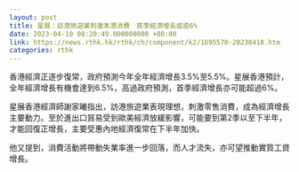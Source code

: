 ```yaml
---
layout: post
title: 星展：訪港旅遊業刺激本港消費　首季經濟增長或逾6%
date: 2023-04-10 08:20:49.000000000 +08:00
link: https://news.rthk.hk/rthk/ch/component/k2/1695570-20230410.htm
categories: rthk
---
```


香港經濟正逐步復常，政府預測今年全年經濟增長3.5%至5.5%。星展香港預計，全年經濟增長有機會達到6.5%，高過政府預測，首季經濟增長亦可能超過6%。

星展香港經濟師謝家曦指出，訪港旅遊業表現理想，刺激零售消費，成為經濟增長主要動力。至於進出口貿易受到歐美經濟放緩影響，可能要到第2季以至下半年，才能回復正增長，主要受惠內地經濟復常在下半年加快。

他又提到，消費活動將帶動失業率進一步回落，而人才流失，亦可望推動實質工資增長。

